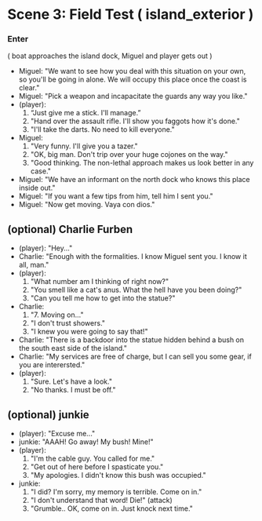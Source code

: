 
Scene 3: Field Test ( island_exterior ) 
=====

### Enter
( boat approaches the island dock, Miguel and player gets out )

- Miguel: "We want to see how you deal with this situation on your own, so you'll be going in alone. We will occupy this place once the coast is clear."
- Miguel: "Pick a weapon and incapacitate the guards any way you like."
- (player):
  1. “Just give me a stick. I'll manage.”
  2. "Hand over the assault rifle. I'll show you faggots how it's done."
  3. "I'll take the darts. No need to kill everyone."
- Miguel:
  1. "Very funny. I'll give you a tazer."
  2. "OK, big man. Don't trip over your huge cojones on the way."
  3. "Good thinking. The non-lethal approach makes us look better in any case."
- Miguel: "We have an informant on the north dock who knows this place inside out."
- Miguel: "If you want a few tips from him, tell him I sent you." 
- Miguel: "Now get moving. Vaya con dios."

## (optional)  Charlie Furben
- (player): "Hey..."
- Charlie: "Enough with the formalities. I know Miguel sent you. I know it all, man."
- (player):
  1. "What number am I thinking of right now?"
  2. "You smell like a cat's anus. What the hell have you been doing?"
  3. "Can you tell me how to get into the statue?"
- Charlie:
  1. "7. Moving on..."
  2. "I don't trust showers."
  3. "I knew you were going to say that!"
- Charlie: "There is a backdoor into the statue hidden behind a bush on the south east side of the island."
- Charlie: "My services are free of charge, but I can sell you some gear, if you are interersted."
- (player):
  1. "Sure. Let's have a look."
  2. "No thanks. I must be off."

## (optional) junkie
- (player): "Excuse me..."
- junkie: "AAAH! Go away! My bush! Mine!"
- (player):
  1. "I'm the cable guy. You called for me."
  2. "Get out of here before I spasticate you."
  3. "My apologies. I didn't know this bush was occupied."
- junkie:
  1. "I did? I'm sorry, my memory is terrible. Come on in."
  2. "I don't understand that word! Die!" (attack)
  3. "Grumble.. OK, come on in. Just knock next time."
